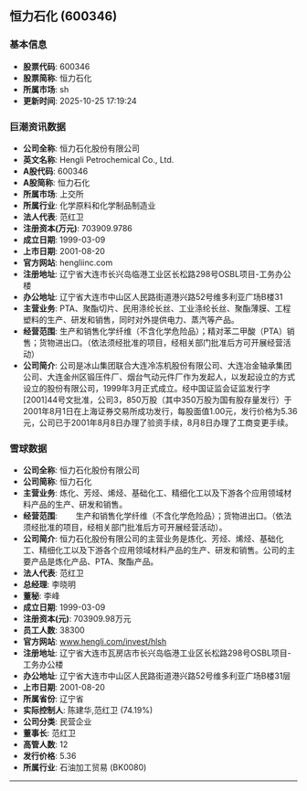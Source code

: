 ## 恒力石化 (600346)

### 基本信息

- **股票代码**: 600346
- **股票简称**: 恒力石化
- **所属市场**: sh
- **更新时间**: 2025-10-25 17:19:24

### 巨潮资讯数据

- **公司全称**: 恒力石化股份有限公司
- **英文名称**: Hengli Petrochemical Co., Ltd.
- **A股代码**: 600346
- **A股简称**: 恒力石化
- **所属市场**: 上交所
- **所属行业**: 化学原料和化学制品制造业
- **法人代表**: 范红卫
- **注册资本(万元)**: 703909.9786
- **成立日期**: 1999-03-09
- **上市日期**: 2001-08-20
- **官方网站**: hengliinc.com
- **注册地址**: 辽宁省大连市长兴岛临港工业区长松路298号OSBL项目-工务办公楼
- **办公地址**: 辽宁省大连市中山区人民路街道港兴路52号维多利亚广场B楼31
- **主营业务**: PTA、聚酯切片、民用涤纶长丝、工业涤纶长丝、聚酯薄膜、工程塑料的生产、研发和销售，同时对外提供电力、蒸汽等产品。
- **经营范围**: 生产和销售化学纤维（不含化学危险品）；精对苯二甲酸（PTA）销售；货物进出口。（依法须经批准的项目，经相关部门批准后方可开展经营活动）
- **公司简介**: 公司是冰山集团联合大连冷冻机股份有限公司、大连冶金轴承集团公司、大连金州区锻压件厂、烟台气动元件厂作为发起人，以发起设立的方式设立的股份有限公司，1999年3月正式成立。经中国证监会证监发行字[2001]44号文批准，公司3，850万股（其中350万股为国有股存量发行）于2001年8月1日在上海证券交易所成功发行，每股面值1.00元，发行价格为5.36元，公司已于2001年8月8日办理了验资手续，8月8日办理了工商变更手续。

### 雪球数据

- **公司全称**: 恒力石化股份有限公司
- **公司简称**: 恒力石化
- **主营业务**: 炼化、芳烃、烯烃、基础化工、精细化工以及下游各个应用领域材料产品的生产、研发和销售。
- **经营范围**: 　　生产和销售化学纤维（不含化学危险品）；货物进出口。（依法须经批准的项目，经相关部门批准后方可开展经营活动）。
- **公司简介**: 恒力石化股份有限公司的主营业务是炼化、芳烃、烯烃、基础化工、精细化工以及下游各个应用领域材料产品的生产、研发和销售。公司的主要产品是炼化产品、PTA、聚酯产品。
- **法人代表**: 范红卫
- **总经理**: 李晓明
- **董秘**: 李峰
- **成立日期**: 1999-03-09
- **注册资本(元)**: 703909.98万元
- **员工人数**: 38300
- **官方网站**: www.hengli.com/invest/hlsh
- **注册地址**: 辽宁省大连市瓦房店市长兴岛临港工业区长松路298号OSBL项目-工务办公楼
- **办公地址**: 辽宁省大连市中山区人民路街道港兴路52号维多利亚广场B楼31层
- **上市日期**: 2001-08-20
- **所属省份**: 辽宁省
- **实际控制人**: 陈建华,范红卫 (74.19%)
- **公司分类**: 民营企业
- **董事长**: 范红卫
- **高管人数**: 12
- **发行价格**: 5.36
- **所属行业**: 石油加工贸易 (BK0080)

---